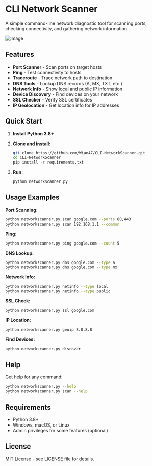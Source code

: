 # CLI Network Scanner

A simple command-line network diagnostic tool for scanning ports, checking connectivity, and gathering network information.

![image](https://github.com/user-attachments/assets/9438a168-d813-4c15-8558-897af4c056ef)

## Features

- **Port Scanner** - Scan ports on target hosts
- **Ping** - Test connectivity to hosts
- **Traceroute** - Trace network path to destination
- **DNS Tools** - Lookup DNS records (A, MX, TXT, etc.)
- **Network Info** - Show local and public IP information
- **Device Discovery** - Find devices on your network
- **SSL Checker** - Verify SSL certificates
- **IP Geolocation** - Get location info for IP addresses

## Quick Start

1. **Install Python 3.8+**

2. **Clone and install:**
   ```bash
   git clone https://github.com/Wian47/CLI-NetworkScanner.git
   cd CLI-NetworkScanner
   pip install -r requirements.txt
   ```

3. **Run:**
   ```bash
   python networkscanner.py
   ```

## Usage Examples

**Port Scanning:**
```bash
python networkscanner.py scan google.com --ports 80,443
python networkscanner.py scan 192.168.1.1 --common
```

**Ping:**
```bash
python networkscanner.py ping google.com --count 5
```

**DNS Lookup:**
```bash
python networkscanner.py dns google.com --type a
python networkscanner.py dns google.com --type mx
```

**Network Info:**
```bash
python networkscanner.py netinfo --type local
python networkscanner.py netinfo --type public
```

**SSL Check:**
```bash
python networkscanner.py ssl google.com
```

**IP Location:**
```bash
python networkscanner.py geoip 8.8.8.8
```

**Find Devices:**
```bash
python networkscanner.py discover
```

## Help

Get help for any command:
```bash
python networkscanner.py --help
python networkscanner.py scan --help
```

## Requirements

- Python 3.8+
- Windows, macOS, or Linux
- Admin privileges for some features (optional)

## License

MIT License - see LICENSE file for details.
